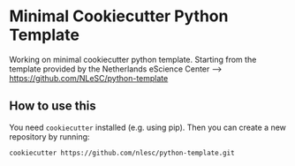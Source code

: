 # Minimal Cookiecutter Python Template

Working on minimal cookiecutter python template.
Starting from the template provided by the Netherlands eScience Center --> https://github.com/NLeSC/python-template


## How to use this

You need `cookiecutter` installed (e.g. using pip). Then you can create a new repository by running:
```
cookiecutter https://github.com/nlesc/python-template.git
```
